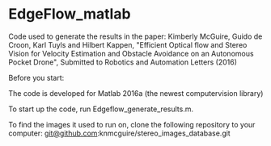 # EdgeFlow_matlab

Code used to generate the results in the paper: 
Kimberly McGuire, Guido de Croon, Karl Tuyls and Hilbert Kappen,  "Efficient Optical flow and Stereo Vision for Velocity Estimation and
Obstacle Avoidance on an Autonomous Pocket Drone", Submitted to Robotics and Automation Letters (2016)

Before you start:

The code is developed for Matlab 2016a (the newest computervision library)

To start up the code, run Edgeflow_generate_results.m.

To find the images it used to run on, clone the following repository to your computer: git@github.com:knmcguire/stereo_images_database.git

